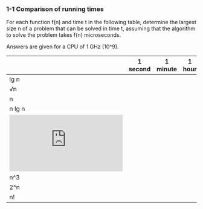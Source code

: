 ### 1-1 Comparison of running times

For each function f(n) and time t in the following table, determine the largest size n of a problem that can be solved in time t, assuming that the algorithm to solve the problem takes f(n) microseconds.

Answers are given for a CPU of 1 GHz (10^9).

|        | 1 second | 1 minute | 1 hour | 1 day | 1 month | 1 year | 1 century |
|--------|----------|----------|--------|-------|---------|--------|-----------|
| lg n   |          |          |        |       |         |        |           |
|  √n    |          |          |        |       |         |        |           |
|   n    |          |          |        |       |         |        |           |
| n lg n |          |          |        |       |         |        |           |
|  ![equation](http://www.sciweavers.org/tex2img.php?eq=n%5E2&fc=Black&im=jpg&fs=12&ff=arev&edit=)   |          |          |        |       |         |        |           |
|  n^3   |          |          |        |       |         |        |           |
|  2^n   |          |          |        |       |         |        |           |
|  n!    |          |          |        |       |         |        |           |